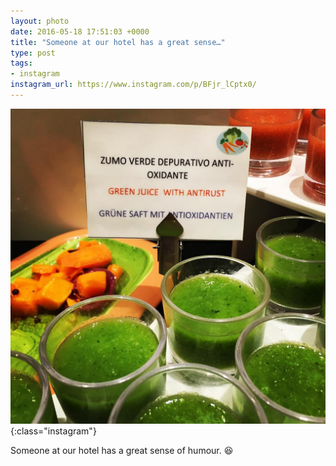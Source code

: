 ```yaml
---
layout: photo
date: 2016-05-18 17:51:03 +0000
title: "Someone at our hotel has a great sense…"
type: post
tags:
- instagram
instagram_url: https://www.instagram.com/p/BFjr_lCptx0/
---
```


![Instagram - BFjr_lCptx0](/img/BFjr_lCptx0.jpg){:class="instagram"}

Someone at our hotel has a great sense of humour. 😆

